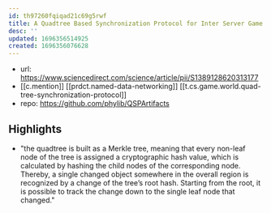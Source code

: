 ```yaml
---
id: th97260fqiqad21c69g5rwf
title: A Quadtree Based Synchronization Protocol for Inter Server Game State Synchronization
desc: ''
updated: 1696356514925
created: 1696356076628
---
```


- url: https://www.sciencedirect.com/science/article/pii/S1389128620313177
- [[c.mention]] [[prdct.named-data-networking]] [[t.cs.game.world.quad-tree-synchronization-protocol]]
- repo: https://github.com/phylib/QSPArtifacts


## Highlights

- "the quadtree is built as a Merkle tree, meaning that every non-leaf node of the tree is assigned a cryptographic hash value, which is calculated by hashing the child nodes of the corresponding node. Thereby, a single changed object somewhere in the overall region is recognized by a change of the tree’s root hash. Starting from the root, it is possible to track the change down to the single leaf node that changed."